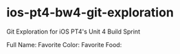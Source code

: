 # ios-pt4-bw4-git-exploration
Git Exploration for iOS PT4's Unit 4 Build Sprint

Full Name:
Favorite Color:
Favorite Food:
